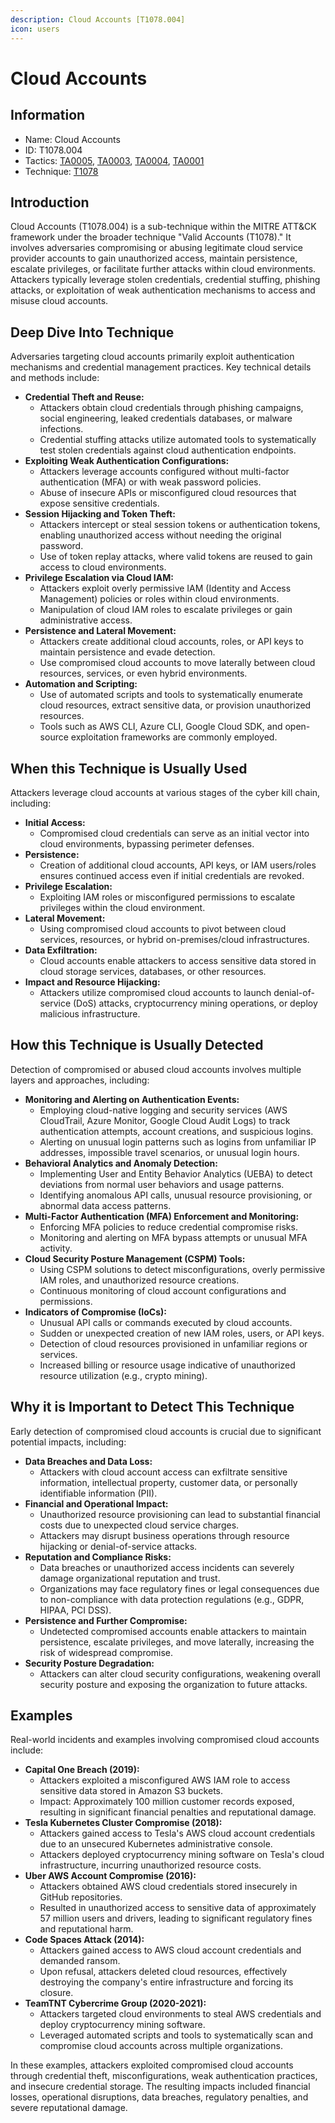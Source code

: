 ```yaml
---
description: Cloud Accounts [T1078.004]
icon: users
---
```


# Cloud Accounts

## Information

* Name: Cloud Accounts
* ID: T1078.004
* Tactics: [TA0005](../../ta0005/), [TA0003](../../ta0003/), [TA0004](../../ta0004/), [TA0001](../)
* Technique: [T1078](./)

## Introduction

Cloud Accounts (T1078.004) is a sub-technique within the MITRE ATT\&CK framework under the broader technique "Valid Accounts (T1078)." It involves adversaries compromising or abusing legitimate cloud service provider accounts to gain unauthorized access, maintain persistence, escalate privileges, or facilitate further attacks within cloud environments. Attackers typically leverage stolen credentials, credential stuffing, phishing attacks, or exploitation of weak authentication mechanisms to access and misuse cloud accounts.

## Deep Dive Into Technique

Adversaries targeting cloud accounts primarily exploit authentication mechanisms and credential management practices. Key technical details and methods include:

* **Credential Theft and Reuse:**
  * Attackers obtain cloud credentials through phishing campaigns, social engineering, leaked credentials databases, or malware infections.
  * Credential stuffing attacks utilize automated tools to systematically test stolen credentials against cloud authentication endpoints.
* **Exploiting Weak Authentication Configurations:**
  * Attackers leverage accounts configured without multi-factor authentication (MFA) or with weak password policies.
  * Abuse of insecure APIs or misconfigured cloud resources that expose sensitive credentials.
* **Session Hijacking and Token Theft:**
  * Attackers intercept or steal session tokens or authentication tokens, enabling unauthorized access without needing the original password.
  * Use of token replay attacks, where valid tokens are reused to gain access to cloud environments.
* **Privilege Escalation via Cloud IAM:**
  * Attackers exploit overly permissive IAM (Identity and Access Management) policies or roles within cloud environments.
  * Manipulation of cloud IAM roles to escalate privileges or gain administrative access.
* **Persistence and Lateral Movement:**
  * Attackers create additional cloud accounts, roles, or API keys to maintain persistence and evade detection.
  * Use compromised cloud accounts to move laterally between cloud resources, services, or even hybrid environments.
* **Automation and Scripting:**
  * Use of automated scripts and tools to systematically enumerate cloud resources, extract sensitive data, or provision unauthorized resources.
  * Tools such as AWS CLI, Azure CLI, Google Cloud SDK, and open-source exploitation frameworks are commonly employed.

## When this Technique is Usually Used

Attackers leverage cloud accounts at various stages of the cyber kill chain, including:

* **Initial Access:**
  * Compromised cloud credentials can serve as an initial vector into cloud environments, bypassing perimeter defenses.
* **Persistence:**
  * Creation of additional cloud accounts, API keys, or IAM users/roles ensures continued access even if initial credentials are revoked.
* **Privilege Escalation:**
  * Exploiting IAM roles or misconfigured permissions to escalate privileges within the cloud environment.
* **Lateral Movement:**
  * Using compromised cloud accounts to pivot between cloud services, resources, or hybrid on-premises/cloud infrastructures.
* **Data Exfiltration:**
  * Cloud accounts enable attackers to access sensitive data stored in cloud storage services, databases, or other resources.
* **Impact and Resource Hijacking:**
  * Attackers utilize compromised cloud accounts to launch denial-of-service (DoS) attacks, cryptocurrency mining operations, or deploy malicious infrastructure.

## How this Technique is Usually Detected

Detection of compromised or abused cloud accounts involves multiple layers and approaches, including:

* **Monitoring and Alerting on Authentication Events:**
  * Employing cloud-native logging and security services (AWS CloudTrail, Azure Monitor, Google Cloud Audit Logs) to track authentication attempts, account creations, and suspicious logins.
  * Alerting on unusual login patterns such as logins from unfamiliar IP addresses, impossible travel scenarios, or unusual login hours.
* **Behavioral Analytics and Anomaly Detection:**
  * Implementing User and Entity Behavior Analytics (UEBA) to detect deviations from normal user behaviors and usage patterns.
  * Identifying anomalous API calls, unusual resource provisioning, or abnormal data access patterns.
* **Multi-Factor Authentication (MFA) Enforcement and Monitoring:**
  * Enforcing MFA policies to reduce credential compromise risks.
  * Monitoring and alerting on MFA bypass attempts or unusual MFA activity.
* **Cloud Security Posture Management (CSPM) Tools:**
  * Using CSPM solutions to detect misconfigurations, overly permissive IAM roles, and unauthorized resource creations.
  * Continuous monitoring of cloud account configurations and permissions.
* **Indicators of Compromise (IoCs):**
  * Unusual API calls or commands executed by cloud accounts.
  * Sudden or unexpected creation of new IAM roles, users, or API keys.
  * Detection of cloud resources provisioned in unfamiliar regions or services.
  * Increased billing or resource usage indicative of unauthorized resource utilization (e.g., crypto mining).

## Why it is Important to Detect This Technique

Early detection of compromised cloud accounts is crucial due to significant potential impacts, including:

* **Data Breaches and Data Loss:**
  * Attackers with cloud account access can exfiltrate sensitive information, intellectual property, customer data, or personally identifiable information (PII).
* **Financial and Operational Impact:**
  * Unauthorized resource provisioning can lead to substantial financial costs due to unexpected cloud service charges.
  * Attackers may disrupt business operations through resource hijacking or denial-of-service attacks.
* **Reputation and Compliance Risks:**
  * Data breaches or unauthorized access incidents can severely damage organizational reputation and trust.
  * Organizations may face regulatory fines or legal consequences due to non-compliance with data protection regulations (e.g., GDPR, HIPAA, PCI DSS).
* **Persistence and Further Compromise:**
  * Undetected compromised accounts enable attackers to maintain persistence, escalate privileges, and move laterally, increasing the risk of widespread compromise.
* **Security Posture Degradation:**
  * Attackers can alter cloud security configurations, weakening overall security posture and exposing the organization to future attacks.

## Examples

Real-world incidents and examples involving compromised cloud accounts include:

* **Capital One Breach (2019):**
  * Attackers exploited a misconfigured AWS IAM role to access sensitive data stored in Amazon S3 buckets.
  * Impact: Approximately 100 million customer records exposed, resulting in significant financial penalties and reputational damage.
* **Tesla Kubernetes Cluster Compromise (2018):**
  * Attackers gained access to Tesla's AWS cloud account credentials due to an unsecured Kubernetes administrative console.
  * Attackers deployed cryptocurrency mining software on Tesla's cloud infrastructure, incurring unauthorized resource costs.
* **Uber AWS Account Compromise (2016):**
  * Attackers obtained AWS cloud credentials stored insecurely in GitHub repositories.
  * Resulted in unauthorized access to sensitive data of approximately 57 million users and drivers, leading to significant regulatory fines and reputational harm.
* **Code Spaces Attack (2014):**
  * Attackers gained access to AWS cloud account credentials and demanded ransom.
  * Upon refusal, attackers deleted cloud resources, effectively destroying the company's entire infrastructure and forcing its closure.
* **TeamTNT Cybercrime Group (2020-2021):**
  * Attackers targeted cloud environments to steal AWS credentials and deploy cryptocurrency mining software.
  * Leveraged automated scripts and tools to systematically scan and compromise cloud accounts across multiple organizations.

In these examples, attackers exploited compromised cloud accounts through credential theft, misconfigurations, weak authentication practices, and insecure credential storage. The resulting impacts included financial losses, operational disruptions, data breaches, regulatory penalties, and severe reputational damage.
